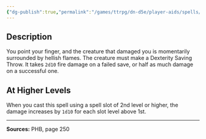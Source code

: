 ```yaml
---
{"dg-publish":true,"permalink":"/games/ttrpg/dn-d5e/player-aids/spells/level-1/hellish-rebuke/","tags":["TTRPG/DND/5e","verbal","somatic","Spell"],"noteIcon":""}
---
```



## Description
You point your finger, and the creature that damaged you is momentarily surrounded by hellish flames.
The creature must make a Dexterity Saving Throw.
It takes `2d10` fire damage on a failed save, or half as much damage on a successful one.

## At Higher Levels
When you cast this spell using a spell slot of 2nd level or higher, the damage increases by `1d10` for each slot level above 1st.

---

**Sources:** PHB, page 250
